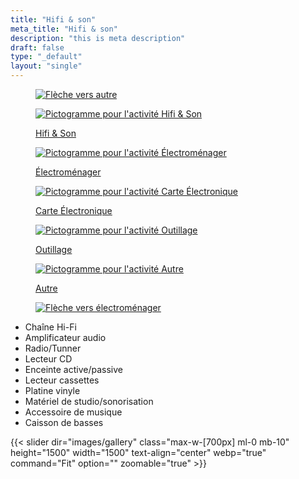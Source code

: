 ```yaml
---
title: "Hifi & son"
meta_title: "Hifi & son"
description: "this is meta description"
draft: false
type: "_default"
layout: "single"
---
```



<div class="container_picto">
    <a href="../autre" class="tertiaire">
        <figure>
            <image src="../../picto/fleche_gauche.svg" alt="Flèche vers autre" class="pictos">
        </figure>
    </a>
    <a href="../hifi_son"  class="">
        <figure>
            <image src="../../picto/picto_hifi_son.svg" alt="Pictogramme pour l'activité Hifi & Son" class="pictos">
            <figcaption>
                <p class="legende principale secondaire">Hifi & Son</p>
            </figcaption>
        </figure>
    </a>
    <a href="../electromenager" class="secondaire">
        <figure>
            <image src="../../picto/picto_electromenager.svg" alt="Pictogramme pour l'activité Électroménager" class="pictos">
            <figcaption>
                <p class="legende">Électroménager</p>
            </figcaption>
        </figure>
    </a>
    <a href="../carte_electronique" class="secondaire">
        <figure>
            <image src="../../picto/picto_carte_electronique.svg" alt="Pictogramme pour l'activité Carte Électronique" class="pictos">
            <figcaption>
                <p class="legende">Carte Électronique</p>
            </figcaption>
        </figure>
    </a>
    <a href="../outillage" class="secondaire">
        <figure>
            <image src="../../picto/picto_outillage.svg" alt="Pictogramme pour l'activité Outillage" class="pictos">
            <figcaption>
                <p class="legende">Outillage</p>
            </figcaption>
        </figure>
    </a>
    <a href="../autre" class="secondaire">
        <figure>
            <image src="../../picto/picto_autre.svg" alt="Pictogramme pour l'activité Autre" class="pictos">
            <figcaption>
                <p class="legende">Autre</p>
            </figcaption>
        </figure>
    </a>
    <a href="../electromenager" class="tertiaire">
        <figure>
            <image src="../../picto/fleche_droite.svg" alt="Flèche vers électroménager" class="pictos">
        </figure>
    </a>
</div>

- Chaîne Hi-Fi
- Amplificateur audio
- Radio/Tunner
- Lecteur CD
- Enceinte active/passive
- Lecteur cassettes
- Platine vinyle
- Matériel de studio/sonorisation
- Accessoire de musique
- Caisson de basses
 
{{< slider dir="images/gallery" class="max-w-[700px] ml-0 mb-10" height="1500" width="1500" text-align="center" webp="true" command="Fit" option="" zoomable="true" >}}

